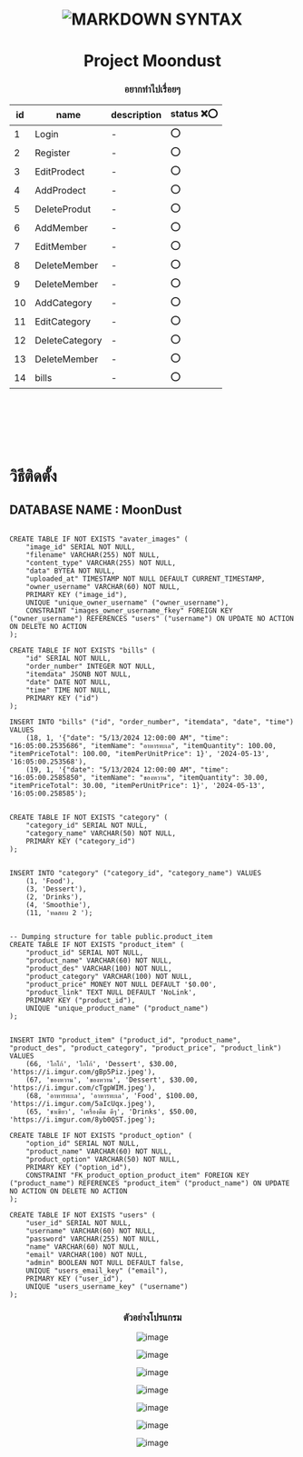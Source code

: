
<div align="center">
<h1>
    <img alt="MARKDOWN SYNTAX" src="https://github.com/hellOoSaksit/Moondust-Websit/assets/79570387/f806c19a-13f3-40f7-8222-e8fe07c94718"></img>
</h1>
</div>

<h1 align="center">Project Moondust</h1>
<h3 align="center">อยากทำไปเรื่อยๆ</h3></p>

| id | name | description | status ❌⭕️ |            
|----|------|-------|----------|
| 1  | Login | - | ⭕️ |
| 2  | Register | - | ⭕️ |
| 3  | EditProdect | - | ⭕️ |
| 4  | AddProdect | - | ⭕️ |
| 5  | DeleteProdut | - | ⭕️ |
| 6  | AddMember | - | ⭕️ |
| 7  | EditMember | - | ⭕️ |
| 8  | DeleteMember | - | ⭕️ |
| 9  | DeleteMember | - | ⭕️ |
| 10  | AddCategory | - | ⭕️ |
| 11  | EditCategory | - | ⭕️ |
| 12  | DeleteCategory | - | ⭕️ |
| 13  | DeleteMember | - | ⭕️ |
| 14  | bills | - | ⭕️ |
<br><br>

<br><br>
<h1>วิธีติดตั้ง</h1>



<h2>
DATABASE NAME : MoonDust
</h2>

```

CREATE TABLE IF NOT EXISTS "avater_images" (
	"image_id" SERIAL NOT NULL,
	"filename" VARCHAR(255) NOT NULL,
	"content_type" VARCHAR(255) NOT NULL,
	"data" BYTEA NOT NULL,
	"uploaded_at" TIMESTAMP NOT NULL DEFAULT CURRENT_TIMESTAMP,
	"owner_username" VARCHAR(60) NOT NULL,
	PRIMARY KEY ("image_id"),
	UNIQUE "unique_owner_username" ("owner_username"),
	CONSTRAINT "images_owner_username_fkey" FOREIGN KEY ("owner_username") REFERENCES "users" ("username") ON UPDATE NO ACTION ON DELETE NO ACTION
);

CREATE TABLE IF NOT EXISTS "bills" (
	"id" SERIAL NOT NULL,
	"order_number" INTEGER NOT NULL,
	"itemdata" JSONB NOT NULL,
	"date" DATE NOT NULL,
	"time" TIME NOT NULL,
	PRIMARY KEY ("id")
);

INSERT INTO "bills" ("id", "order_number", "itemdata", "date", "time") VALUES
	(18, 1, '{"date": "5/13/2024 12:00:00 AM", "time": "16:05:00.2535686", "itemName": "อาหารทะเล", "itemQuantity": 100.00, "itemPriceTotal": 100.00, "itemPerUnitPrice": 1}', '2024-05-13', '16:05:00.253568'),
	(19, 1, '{"date": "5/13/2024 12:00:00 AM", "time": "16:05:00.2585850", "itemName": "ของหวาน", "itemQuantity": 30.00, "itemPriceTotal": 30.00, "itemPerUnitPrice": 1}', '2024-05-13', '16:05:00.258585');


CREATE TABLE IF NOT EXISTS "category" (
	"category_id" SERIAL NOT NULL,
	"category_name" VARCHAR(50) NOT NULL,
	PRIMARY KEY ("category_id")
);


INSERT INTO "category" ("category_id", "category_name") VALUES
	(1, 'Food'),
	(3, 'Dessert'),
	(2, 'Drinks'),
	(4, 'Smoothie'),
	(11, 'ทดสอบ 2 ');


-- Dumping structure for table public.product_item
CREATE TABLE IF NOT EXISTS "product_item" (
	"product_id" SERIAL NOT NULL,
	"product_name" VARCHAR(60) NOT NULL,
	"product_des" VARCHAR(100) NOT NULL,
	"product_category" VARCHAR(100) NOT NULL,
	"product_price" MONEY NOT NULL DEFAULT '$0.00',
	"product_link" TEXT NULL DEFAULT 'NoLink',
	PRIMARY KEY ("product_id"),
	UNIQUE "unique_product_name" ("product_name")
);


INSERT INTO "product_item" ("product_id", "product_name", "product_des", "product_category", "product_price", "product_link") VALUES
	(66, 'โกโก้', 'โกโก้', 'Dessert', $30.00, 'https://i.imgur.com/gBp5Piz.jpeg'),
	(67, 'ของหวาน', 'ของหวาน', 'Dessert', $30.00, 'https://i.imgur.com/cTgpWIM.jpeg'),
	(68, 'อาหารทะเล', 'อาหารทะเล', 'Food', $100.00, 'https://i.imgur.com/5aIcUqx.jpeg'),
	(65, 'ชาเขียว', 'เครื่องดืม ดีๆ', 'Drinks', $50.00, 'https://i.imgur.com/8yb0QST.jpeg');

CREATE TABLE IF NOT EXISTS "product_option" (
	"option_id" SERIAL NOT NULL,
	"product_name" VARCHAR(60) NOT NULL,
	"product_option" VARCHAR(50) NOT NULL,
	PRIMARY KEY ("option_id"),
	CONSTRAINT "FK_product_option_product_item" FOREIGN KEY ("product_name") REFERENCES "product_item" ("product_name") ON UPDATE NO ACTION ON DELETE NO ACTION
);

CREATE TABLE IF NOT EXISTS "users" (
	"user_id" SERIAL NOT NULL,
	"username" VARCHAR(60) NOT NULL,
	"password" VARCHAR(255) NOT NULL,
	"name" VARCHAR(60) NOT NULL,
	"email" VARCHAR(100) NOT NULL,
	"admin" BOOLEAN NOT NULL DEFAULT false,
	UNIQUE "users_email_key" ("email"),
	PRIMARY KEY ("user_id"),
	UNIQUE "users_username_key" ("username")
);

```

<div align="center">

<h3>ตัวอย่างโปรแกรม</h3>
 
![image](https://github.com/hellOoSaksit/POS_MoonDust/assets/79570387/3d7600db-8b96-4e18-94e8-76649d08c071)

![image](https://github.com/hellOoSaksit/POS_MoonDust/assets/79570387/a96e3933-b271-4cd0-8b21-ba0242544362)

![image](https://github.com/hellOoSaksit/POS_MoonDust/assets/79570387/29d2fcdc-dfaf-4acb-ba07-4e27eb9067eb)

![image](https://github.com/hellOoSaksit/POS_MoonDust/assets/79570387/f7589d58-12df-4325-b771-a9169a0b8f65)

![image](https://github.com/hellOoSaksit/POS_MoonDust/assets/79570387/b3895c8a-e8ab-4e6d-b115-32919f8fef96)

![image](https://github.com/hellOoSaksit/POS_MoonDust/assets/79570387/f8dfc079-3023-49eb-b72d-2c29e09e5b60)

![image](https://github.com/hellOoSaksit/POS_MoonDust/assets/79570387/d8f1e5a6-53f3-4004-a36a-827618862dd5)

</div>

